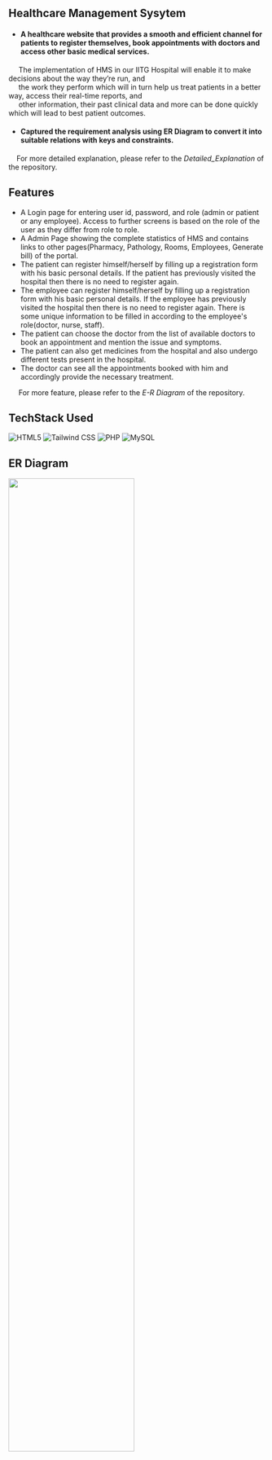 ## Healthcare Management Sysytem

- <h4>A healthcare website that provides a smooth and efficient channel for patients to register themselves,        book appointments with doctors and access other basic medical services.</h4>
<p>&nbsp&nbsp&nbsp&nbsp The implementation of HMS in our IITG Hospital will enable it to make decisions
about the way they’re run, and<br> &nbsp&nbsp&nbsp&nbsp the work they perform which will in turn help us treat
patients in a better way, access their real-time reports, and <br>&nbsp&nbsp&nbsp&nbsp other information, their
past clinical data and more can be done quickly which will lead to best patient
outcomes.</p>

- <h4>Captured the requirement analysis using ER Diagram to convert it into suitable relations with keys and constraints.</h4>
<p>&nbsp&nbsp&nbsp&nbspFor more detailed explanation, please refer to the <i>Detailed_Explanation</i> of the repository.</p>

## Features

- A Login page for entering user id, password, and role (admin or patient or any employee). Access to further screens is based on the role of the user as they differ from role to role.
- A Admin Page showing the complete statistics of HMS and contains links to other pages(Pharmacy, Pathology, Rooms, Employees, Generate bill) of the portal.
- The patient can register himself/herself by filling up a registration form with his basic personal details. If the patient has previously visited the hospital then there is no need to register again.
- The employee can register himself/herself by filling up a registration form with his basic personal details. If the employee has previously visited the hospital then there is no need to register again. There is some unique information to be filled in according to the employee's role(doctor, nurse, staff).
- The patient can choose the doctor from the list of available doctors to book an appointment and mention the issue and symptoms.
- The patient can also get medicines from the hospital and also undergo different tests present in the hospital.
- The doctor can see all the appointments booked with him and accordingly provide the necessary treatment.

<p>&nbsp&nbsp&nbsp&nbsp For more feature, please refer to the <i>E-R Diagram</i> of the repository.</p>


## TechStack Used

<img alt="HTML5" src="https://img.shields.io/badge/html5%20-%23E34F26.svg?&style=for-the-badge&logo=html5&logoColor=white"/> 
<img alt="Tailwind CSS" src="https://img.shields.io/badge/tailwindcss%20-%2338B2AC.svg?style=for-the-badge&logo=tailwind-css&logoColor=white"/>
<img alt="PHP" src="https://img.shields.io/badge/php-%23777BB4.svg?style=for-the-badge&logo=php&logoColor=white"/>
<img alt="MySQL" src="https://img.shields.io/badge/mysql-%2300f.svg?style=for-the-badge&logo=mysql&logoColor=white"/>

## ER Diagram
<img src="ER_diagram.jpg" height="70%"/>
